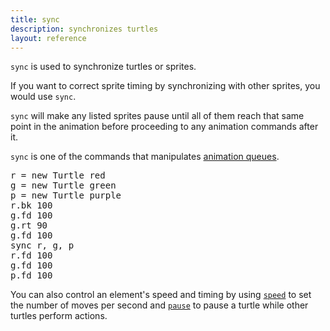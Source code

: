 ```yaml
---
title: sync
description: synchronizes turtles
layout: reference
---
```


`sync` is used to synchronize turtles or sprites. 

If you want to correct sprite timing by synchronizing with other sprites, you would use `sync`. 

`sync` will make any listed sprites pause until all of them reach that same point in the animation before proceeding to any animation commands after it. 

`sync` is one of the commands that manipulates [animation queues](animationqueues.html). 

<!--- annotations -->
<!--- turtle and hare race demo -->
<pre class="jumbo">
r = new Turtle red
g = new Turtle green
p = new Turtle purple
r.bk 100
g.fd 100
g.rt 90
g.fd 100
sync r, g, p
r.fd 100
g.fd 100
p.fd 100
</pre>

<!--- which ones shold be null? -->
<!--- demo - turtle and hare race -->
<script type="figure" height=240 width=380>
ht()
r = new Turtle red
g = new Turtle green
p = new Turtle purple
r.bk 100
g.fd 100
g.rt 90
g.fd 100
sync r, g, p
r.fd 100
g.fd 100
p.fd 100
</script>

You can also control an element's speed and timing by using [`speed`](speed.html) to set the number of moves per second and [`pause`](pause.html) to pause a turtle while other turtles perform actions. 
